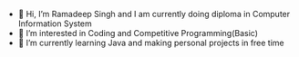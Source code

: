 - 👋 Hi, I’m Ramadeep Singh and I am currently doing diploma in Computer Information System
- 👀 I’m interested in Coding and Competitive Programming(Basic)
- 🌱 I’m currently learning Java and making personal projects in free time

<!---
Ramandeep146/Ramandeep146 is a ✨ special ✨ repository because its `README.md` (this file) appears on your GitHub profile.
You can click the Preview link to take a look at your changes.
--->

